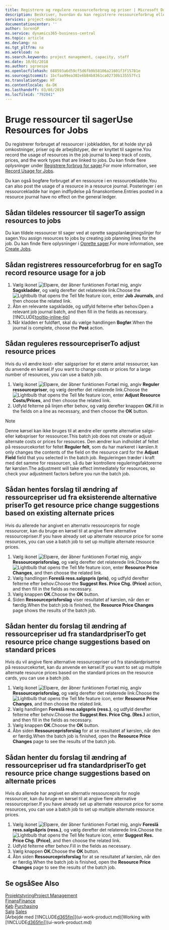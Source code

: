 ```yaml
---
title: Registrere og regulere ressourceforbrug og priser | Microsoft Docs
description: Beskriver, hvordan du kan registrere ressourceforbrug eller forbrug, der er knyttet til en sag, for at holde styr på og styre omkostninger, priser, og arbejdstyper.
services: project-madeira
documentationcenter: ''
author: SorenGP
ms.service: dynamics365-business-central
ms.topic: article
ms.devlang: na
ms.tgt_pltfrm: na
ms.workload: na
ms.search.keywords: project management, capacity, staff
ms.date: 10/01/2018
ms.author: sgroespe
ms.openlocfilehash: 688593a6d59cf5d6fb9b58106a21601f3f15781e
ms.sourcegitcommit: 1bcfaa99ea302e6b84b8361ca02730b135557fc1
ms.translationtype: HT
ms.contentlocale: da-DK
ms.lasthandoff: 03/08/2019
ms.locfileid: "792041"
---
```

# <a name="use-resources-for-jobs"></a><span data-ttu-id="991f5-103">Bruge ressourcer til sager</span><span class="sxs-lookup"><span data-stu-id="991f5-103">Use Resources for Jobs</span></span>
<span data-ttu-id="991f5-104">Du registrerer forbruget af ressourcer i jobkladden, for at holde styr på omkostninger, priser og de arbejdstyper, der er knyttet til sagerne.</span><span class="sxs-lookup"><span data-stu-id="991f5-104">You record the usage of resources in the job journal to keep track of costs, prices, and the work types that are linked to jobs.</span></span> <span data-ttu-id="991f5-105">Du kan finde flere oplysninger under [Registrere forbrug for sager](projects-how-record-job-usage.md).</span><span class="sxs-lookup"><span data-stu-id="991f5-105">For more information, see [Record Usage for Jobs](projects-how-record-job-usage.md).</span></span>

<span data-ttu-id="991f5-106">Du kan også bogføre forbruget af en ressource i en ressourcekladde.</span><span class="sxs-lookup"><span data-stu-id="991f5-106">You can also post the usage of a resource in a resource journal.</span></span> <span data-ttu-id="991f5-107">Posteringer i en ressourcekladde har ingen indflydelse på finanskontiene.</span><span class="sxs-lookup"><span data-stu-id="991f5-107">Entries posted in a resource journal have no effect on the general ledger.</span></span>

## <a name="to-assign-resources-to-jobs"></a><span data-ttu-id="991f5-108">Sådan tildeles ressourcer til sager</span><span class="sxs-lookup"><span data-stu-id="991f5-108">To assign resources to jobs</span></span>
<span data-ttu-id="991f5-109">Du kan tildele ressourcer til sager ved at oprette sagsplanlægningslinjer for sagen.</span><span class="sxs-lookup"><span data-stu-id="991f5-109">You assign resources to jobs by creating job planning lines for the job.</span></span> <span data-ttu-id="991f5-110">Du kan finde flere oplysninger i [Oprette sager](projects-how-create-jobs.md).</span><span class="sxs-lookup"><span data-stu-id="991f5-110">For more information, see [Create Jobs](projects-how-create-jobs.md).</span></span>

## <a name="to-record-resource-usage-for-a-job"></a><span data-ttu-id="991f5-111">Sådan registreres ressourceforbrug for en sag</span><span class="sxs-lookup"><span data-stu-id="991f5-111">To record resource usage for a job</span></span>
1. <span data-ttu-id="991f5-112">Vælg ikonet ![Elpære, der åbner funktionen Fortæl mig](media/ui-search/search_small.png "Fortæl mig, hvad du vil foretage dig"), angiv **Sagskladder**, og vælg derefter det relaterede link.</span><span class="sxs-lookup"><span data-stu-id="991f5-112">Choose the ![Lightbulb that opens the Tell Me feature](media/ui-search/search_small.png "Tell me what you want to do") icon, enter **Job Journals**, and then choose the related link.</span></span>
2. <span data-ttu-id="991f5-113">Åbn en relevante sagskladde, og udfyld felterne efter behov.</span><span class="sxs-lookup"><span data-stu-id="991f5-113">Open a relevant job journal batch, and then fill in the fields as necessary.</span></span> [!INCLUDE[tooltip-inline-tip](includes/tooltip-inline-tip_md.md)]
3. <span data-ttu-id="991f5-114">Når kladden er fuldført, skal du vælge handlingen **Bogfør**.</span><span class="sxs-lookup"><span data-stu-id="991f5-114">When the journal is complete, choose the **Post** action.</span></span>

## <a name="to-adjust-resource-prices"></a><span data-ttu-id="991f5-115">Sådan reguleres ressourcepriser</span><span class="sxs-lookup"><span data-stu-id="991f5-115">To adjust resource prices</span></span>
<span data-ttu-id="991f5-116">Hvis du vil ændre kost- eller salgspriser for et større antal ressourcer, kan du anvende en kørsel.</span><span class="sxs-lookup"><span data-stu-id="991f5-116">If you want to change costs or prices for a large number of resources, you can use a batch job.</span></span>  

1. <span data-ttu-id="991f5-117">Vælg ikonet ![Elpære, der åbner funktionen Fortæl mig](media/ui-search/search_small.png "Fortæl mig, hvad du vil foretage dig"), angiv **Reguler ressourcepriser**, og vælg derefter det relaterede link.</span><span class="sxs-lookup"><span data-stu-id="991f5-117">Choose the ![Lightbulb that opens the Tell Me feature](media/ui-search/search_small.png "Tell me what you want to do") icon, enter **Adjust Resource Costs/Prices**, and then choose the related link.</span></span>
2. <span data-ttu-id="991f5-118">Udfyld felterne på linjen efter behov, og vælg derefter knappen **OK**.</span><span class="sxs-lookup"><span data-stu-id="991f5-118">Fill in the fields on a line as necessary, and then choose the **OK** button.</span></span>

> [!NOTE]  
>   <span data-ttu-id="991f5-119">Denne kørsel kan ikke bruges til at ændre eller oprette alternative salgs- eller købspriser for ressourcer.</span><span class="sxs-lookup"><span data-stu-id="991f5-119">This batch job does not create or adjust alternate costs or prices for resources.</span></span> <span data-ttu-id="991f5-120">Den ændrer kun indholdet af feltet på ressourcekortet for feltet **Reguler felt**, som du har markeret i kørslen.</span><span class="sxs-lookup"><span data-stu-id="991f5-120">It only changes the contents of the field on the resource card for the **Adjust Field** field that you selected in the batch job.</span></span> <span data-ttu-id="991f5-121">Reguleringen træder i kraft med det samme for ressourcen, så du bør kontrollere reguleringsfaktorerne før kørslen.</span><span class="sxs-lookup"><span data-stu-id="991f5-121">The adjustment will take effect immediately for resources, so check your adjustment factors before you run the batch job.</span></span>

## <a name="to-get-resource-price-change-suggestions-based-on-existing-alternate-prices"></a><span data-ttu-id="991f5-122">Sådan hentes forslag til ændring af ressourcepriser ud fra eksisterende alternative priser</span><span class="sxs-lookup"><span data-stu-id="991f5-122">To get resource price change suggestions based on existing alternate prices</span></span>
<span data-ttu-id="991f5-123">Hvis du allerede har angivet en alternativ ressourcepris for nogle ressourcer, kan du bruge en kørsel til at angive flere alternative ressourcepriser.</span><span class="sxs-lookup"><span data-stu-id="991f5-123">If you have already set up alternate resource price for some resources, you can use a batch job to set up multiple alternate resource prices.</span></span>

1. <span data-ttu-id="991f5-124">Vælg ikonet ![Elpære, der åbner funktionen Fortæl mig](media/ui-search/search_small.png "Fortæl mig, hvad du vil foretage dig"), angiv **Ressourceprisforslag**, og vælg derefter det relaterede link.</span><span class="sxs-lookup"><span data-stu-id="991f5-124">Choose the ![Lightbulb that opens the Tell Me feature](media/ui-search/search_small.png "Tell me what you want to do") icon, enter **Resource Price Changes**, and then choose the related link.</span></span>
2. <span data-ttu-id="991f5-125">Vælg handlingen **Foreslå ress.salgspris (pris)**, og udfyld derefter felterne efter behov.</span><span class="sxs-lookup"><span data-stu-id="991f5-125">Choose the **Suggest Res. Price Chg. (Price)** action, and then fill in the fields as necessary.</span></span>
3. <span data-ttu-id="991f5-126">Vælg knappen **OK**.</span><span class="sxs-lookup"><span data-stu-id="991f5-126">Choose the **OK** button.</span></span>  
4. <span data-ttu-id="991f5-127">Siden **Ressourceprisforslag** viser resultatet af kørslen, når den er færdig.</span><span class="sxs-lookup"><span data-stu-id="991f5-127">When the batch job is finished, the **Resource Price Changes** page shows the results of the batch job.</span></span>

## <a name="to-get-resource-price-change-suggestions-based-on-standard-prices"></a><span data-ttu-id="991f5-128">Sådan henter du forslag til ændring af ressourcepriser ud fra standardpriser</span><span class="sxs-lookup"><span data-stu-id="991f5-128">To get resource price change suggestions based on standard prices</span></span>
<span data-ttu-id="991f5-129">Hvis du vil angive flere alternative ressourcepriser ud fra standardpriserne på ressourcekortet, kan du anvende en kørsel.</span><span class="sxs-lookup"><span data-stu-id="991f5-129">If you want to set up multiple alternate resource prices based on the standard prices on the resource cards, you can use a batch job.</span></span>  

1. <span data-ttu-id="991f5-130">Vælg ikonet ![Elpære, der åbner funktionen Fortæl mig](media/ui-search/search_small.png "Fortæl mig, hvad du vil foretage dig"), angiv **Ressourceprisforslag**, og vælg derefter det relaterede link.</span><span class="sxs-lookup"><span data-stu-id="991f5-130">Choose the ![Lightbulb that opens the Tell Me feature](media/ui-search/search_small.png "Tell me what you want to do") icon, enter **Resource Price Changes**, and then choose the related link.</span></span>
2. <span data-ttu-id="991f5-131">Vælg handlingen **Foreslå ress.salgspris (ress.)**, og udfyld derefter felterne efter behov.</span><span class="sxs-lookup"><span data-stu-id="991f5-131">Choose the **Suggest Res. Price Chg. (Res.)** action, and then fill in the fields as necessary.</span></span>  
3. <span data-ttu-id="991f5-132">Vælg knappen **OK**.</span><span class="sxs-lookup"><span data-stu-id="991f5-132">Choose the **OK** button.</span></span>  
4. <span data-ttu-id="991f5-133">Åbn siden **Ressourceprisforslag** for at se resultatet af kørslen, når den er færdig.</span><span class="sxs-lookup"><span data-stu-id="991f5-133">When the batch job is finished, open the **Resource Price Changes** page to see the results of the batch job.</span></span>

## <a name="to-get-resource-price-change-suggestions-based-on-alternate-prices"></a><span data-ttu-id="991f5-134">Sådan henter du forslag til ændring af ressourcepriser ud fra standardpriser</span><span class="sxs-lookup"><span data-stu-id="991f5-134">To get resource price change suggestions based on alternate prices</span></span>
<span data-ttu-id="991f5-135">Hvis du allerede har angivet en alternativ ressourcepris for nogle ressourcer, kan du bruge en kørsel til at angive flere alternative ressourcepriser.</span><span class="sxs-lookup"><span data-stu-id="991f5-135">If you have already set up alternate resource price for some resources, you can use a batch job to set up multiple alternate resource prices.</span></span>

1. <span data-ttu-id="991f5-136">Vælg ikonet ![Elpære, der åbner funktionen Fortæl mig](media/ui-search/search_small.png "Fortæl mig, hvad du vil foretage dig"), angiv **Foreslå ress.salgs&pris (ress.)**, og vælg derefter det relaterede link.</span><span class="sxs-lookup"><span data-stu-id="991f5-136">Choose the ![Lightbulb that opens the Tell Me feature](media/ui-search/search_small.png "Tell me what you want to do") icon, enter **Suggest Res. Price Chg. (Price)**, and then choose the related link.</span></span>  
2. <span data-ttu-id="991f5-137">Udfyld felterne efter behov.</span><span class="sxs-lookup"><span data-stu-id="991f5-137">Fill in the fields as necessary.</span></span>
3. <span data-ttu-id="991f5-138">Vælg knappen **OK**.</span><span class="sxs-lookup"><span data-stu-id="991f5-138">Choose the **OK** button.</span></span>  
4. <span data-ttu-id="991f5-139">Åbn siden **Ressourceprisforslag** for at se resultatet af kørslen, når den er færdig.</span><span class="sxs-lookup"><span data-stu-id="991f5-139">When the batch job is finished, open the **Resource Price Changes** page to see the results of the batch job.</span></span>

## <a name="see-also"></a><span data-ttu-id="991f5-140">Se også</span><span class="sxs-lookup"><span data-stu-id="991f5-140">See Also</span></span>
[<span data-ttu-id="991f5-141">Projektstyring</span><span class="sxs-lookup"><span data-stu-id="991f5-141">Project Management</span></span>](projects-manage-projects.md)  
[<span data-ttu-id="991f5-142">Finans</span><span class="sxs-lookup"><span data-stu-id="991f5-142">Finance</span></span>](finance.md)  
<span data-ttu-id="991f5-143">[Køb](purchasing-manage-purchasing.md)       </span><span class="sxs-lookup"><span data-stu-id="991f5-143">[Purchasing](purchasing-manage-purchasing.md)       </span></span>  
<span data-ttu-id="991f5-144">[Salg](sales-manage-sales.md)   </span><span class="sxs-lookup"><span data-stu-id="991f5-144">[Sales](sales-manage-sales.md)   </span></span>  
<span data-ttu-id="991f5-145">[Arbejde med [!INCLUDE[d365fin](includes/d365fin_md.md)]](ui-work-product.md)</span><span class="sxs-lookup"><span data-stu-id="991f5-145">[Working with [!INCLUDE[d365fin](includes/d365fin_md.md)]](ui-work-product.md)</span></span>  
